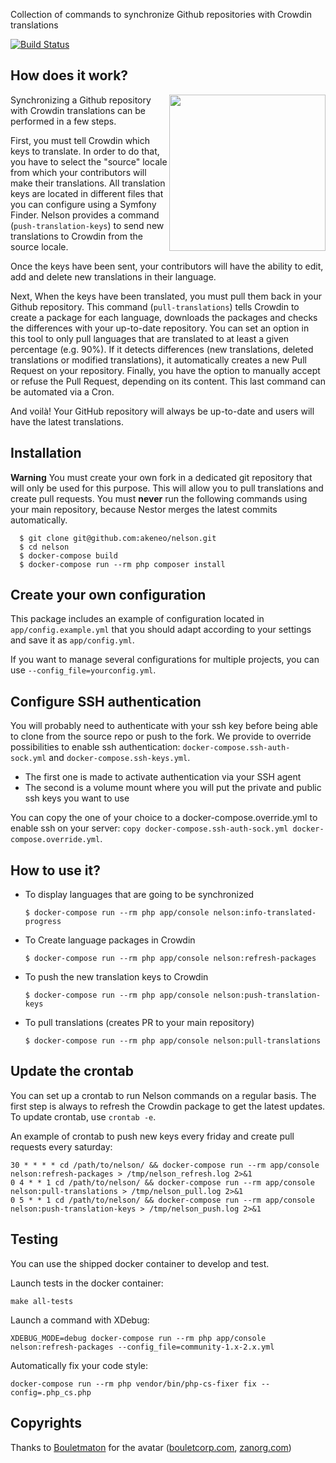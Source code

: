 Collection of commands to synchronize Github repositories with Crowdin translations

[![Build Status](https://travis-ci.org/akeneo/nelson.svg?branch=master)](https://travis-ci.org/akeneo/nelson)

## How does it work?

<img align="right" src="nelson.png" width="250"/>

Synchronizing a Github repository with Crowdin translations can be performed in a few steps.

First, you must tell Crowdin which keys to translate. In order to do that, you have to select the "source" locale from
which your contributors will make their translations.
All translation keys are located in different files that you can configure using a Symfony Finder.
Nelson provides a command (`push-translation-keys`) to send new translations to Crowdin from the source locale.

Once the keys have been sent, your contributors will have the ability to edit, add and delete new translations in their
language.

Next, When the keys have been translated, you must pull them back in your Github repository.
This command (`pull-translations`) tells Crowdin to create a package for each language, downloads the packages and
checks the differences with your up-to-date repository.
You can set an option in this tool to only pull languages that are translated to at least a given percentage (e.g. 90%).
If it detects differences (new translations, deleted translations or modified translations), it automatically creates a
new Pull Request on your repository.
Finally, you have the option to manually accept or refuse the Pull Request, depending on its content. This last command
can be automated via a Cron.

And voilà! Your GitHub repository will always be up-to-date and users will have the latest translations.

## Installation

**Warning** You must create your own fork in a dedicated git repository that will only be used for this purpose.
This will allow you to pull translations and create pull requests.
You must **never** run the following commands using your main repository,
because Nestor merges the latest commits automatically.

```
  $ git clone git@github.com:akeneo/nelson.git
  $ cd nelson
  $ docker-compose build
  $ docker-compose run --rm php composer install
```

## Create your own configuration

This package includes an example of configuration located in `app/config.example.yml` that you should adapt according to
your settings and save it as `app/config.yml`.

If you want to manage several configurations for multiple projects, you can use `--config_file=yourconfig.yml`.

## Configure SSH authentication

You will probably need to authenticate with your ssh key before being able to clone from the source repo or push to the
fork. We provide to override possibilities to enable ssh authentication:
`docker-compose.ssh-auth-sock.yml` and `docker-compose.ssh-keys.yml`.
- The first one is made to activate authentication via your SSH agent
- The second is a volume mount where you will put the private and public ssh keys you want to use

You can copy the one of your choice to a docker-compose.override.yml to enable ssh on your server: 
`copy docker-compose.ssh-auth-sock.yml docker-compose.override.yml`.

## How to use it?

- To display languages that are going to be synchronized

  `$ docker-compose run --rm php app/console nelson:info-translated-progress`

- To Create language packages in Crowdin

  `$ docker-compose run --rm php app/console nelson:refresh-packages`

- To push the new translation keys to Crowdin

  `$ docker-compose run --rm php app/console nelson:push-translation-keys`

- To pull translations (creates PR to your main repository)

  `$ docker-compose run --rm php app/console nelson:pull-translations`

## Update the crontab

You can set up a crontab to run Nelson commands on a regular basis.
The first step is always to refresh the Crowdin package to get the latest updates.
To update crontab, use `crontab -e`.

An example of crontab to push new keys every friday and create pull requests every saturday:

```
30 * * * * cd /path/to/nelson/ && docker-compose run --rm app/console nelson:refresh-packages > /tmp/nelson_refresh.log 2>&1
0 4 * * 1 cd /path/to/nelson/ && docker-compose run --rm app/console nelson:pull-translations > /tmp/nelson_pull.log 2>&1
0 5 * * 1 cd /path/to/nelson/ && docker-compose run --rm app/console nelson:push-translation-keys > /tmp/nelson_push.log 2>&1
```

## Testing

You can use the shipped docker container to develop and test.

Launch tests in the docker container:

```
make all-tests
```

Launch a command with XDebug:

```
XDEBUG_MODE=debug docker-compose run --rm php app/console nelson:refresh-packages --config_file=community-1.x-2.x.yml
```

Automatically fix your code style:

```
docker-compose run --rm php vendor/bin/php-cs-fixer fix --config=.php_cs.php
```

## Copyrights

Thanks to [Bouletmaton](http://www.zanorg.net/bouletmaton/) for the
avatar ([bouletcorp.com](http://www.bouletcorp.com/),
[zanorg.com](http://www.zanorg.com/))
